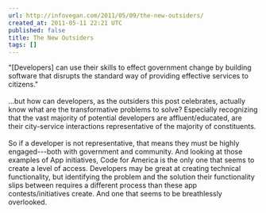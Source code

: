 ```yaml
---
url: http://infovegan.com/2011/05/09/the-new-outsiders/
created_at: 2011-05-11 22:21 UTC
published: false
title: The New Outsiders
tags: []
---
```


"[Developers] can use their skills to effect government change by building software that disrupts the standard way of providing effective services to citizens."<br><br>...but how can developers, as the outsiders this post celebrates, actually know what are the transformative problems to solve? Especially recognizing that the vast majority of potential developers are affluent/educated, are their city-service interactions representative of the majority of constituents.<br><br>So if a developer is not representative, that means they must be highly engaged---both with government and community. And looking at those examples of App initiatives, Code for America is the only one that seems to create a level of access. Developers may be great at creating technical functionality, but identifying the problem and the solution their functionality slips between requires a different process than these app contests/initiatives create. And one that seems to be breathlessly overlooked.

